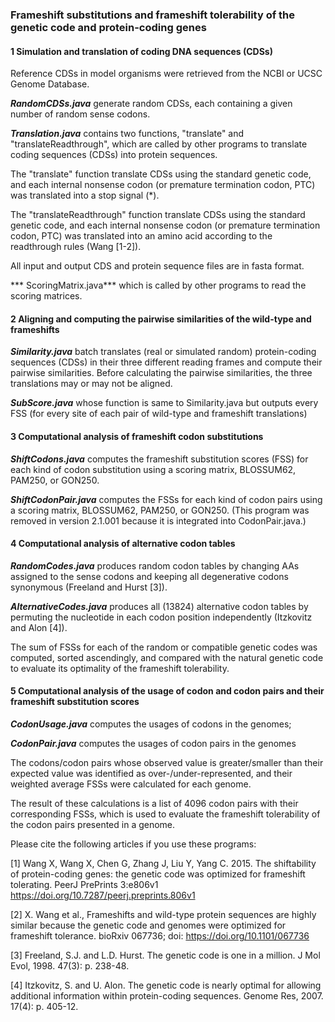 ### Frameshift substitutions and frameshift tolerability of the genetic code and protein-coding genes

#### 1	Simulation and translation of coding DNA sequences (CDSs) 

Reference CDSs in model organisms were retrieved from the NCBI or UCSC Genome Database.

***RandomCDSs.java*** generate random CDSs, each containing a given number of random sense codons. 

***Translation.java*** contains two functions, "translate" and "translateReadthrough", which are called by other programs to translate coding sequences (CDSs) into protein sequences. 

The "translate" function translate CDSs using the standard genetic code, and each internal nonsense codon (or premature termination codon, PTC) was translated into a stop signal (*). 

The "translateReadthrough" function translate CDSs using the standard genetic code, and each internal nonsense codon (or premature termination codon, PTC) was translated into an amino acid according to the readthrough rules (Wang [1-2]). 

All input and output CDS and protein sequence files are in fasta format. 

*** ScoringMatrix.java*** which is called by other programs to read the scoring matrices. 

#### 2	Aligning and computing the pairwise similarities of the wild-type and frameshifts

***Similarity.java*** batch translates (real or simulated random) protein-coding sequences (CDSs) in their three different reading frames and compute their pairwise similarities. Before calculating the pairwise similarities, the three translations may or may not be aligned.

***SubScore.java*** whose function is same to Similarity.java but outputs every FSS (for every site of each pair of wild-type and frameshift translations)
 
#### 3 Computational analysis of frameshift codon substitutions

***ShiftCodons.java*** computes the frameshift substitution scores (FSS) for each kind of codon substitution using a scoring matrix, BLOSSUM62, PAM250, or GON250. 

***ShiftCodonPair.java*** computes the FSSs for each kind of codon pairs using a scoring matrix, BLOSSUM62, PAM250, or GON250. (This program was removed in version 2.1.001 because it is integrated into CodonPair.java.)

#### 4	Computational analysis of alternative codon tables

***RandomCodes.java*** produces random codon tables by changing AAs assigned to the sense codons and keeping all degenerative codons synonymous (Freeland and Hurst [3]). 

***AlternativeCodes.java*** produces all (13824) alternative codon tables by permuting the nucleotide in each codon position independently (Itzkovitz and Alon [4]).

The sum of FSSs for each of the random or compatible genetic codes was computed, sorted ascendingly, and compared with the natural genetic code to evaluate its optimality of the frameshift tolerability. 

#### 5	Computational analysis of the usage of codon and codon pairs and their frameshift substitution scores

***CodonUsage.java*** computes the usages of codons in the genomes; 

***CodonPair.java*** computes the usages of codon pairs in the genomes 

The codons/codon pairs whose observed value is greater/smaller than their expected value was identified as over-/under-represented, and their weighted average FSSs were calculated for each genome.

The result of these calculations is a list of 4096 codon pairs with their corresponding FSSs, which is used to evaluate the frameshift tolerability of the codon pairs presented in a genome.

Please cite the following articles if you use these programs:

[1] Wang X, Wang X, Chen G, Zhang J, Liu Y, Yang C. 2015. The shiftability of protein-coding genes: the genetic code was optimized for frameshift tolerating. PeerJ PrePrints 3:e806v1 https://doi.org/10.7287/peerj.preprints.806v1

[2] X. Wang et al., Frameshifts and wild-type protein sequences are highly similar because the genetic code and genomes were optimized for frameshift tolerance. bioRxiv 067736; doi: https://doi.org/10.1101/067736

[3] Freeland, S.J. and L.D. Hurst. The genetic code is one in a million. J Mol Evol, 1998. 47(3): p. 238-48.

[4] Itzkovitz, S. and U. Alon. The genetic code is nearly optimal for allowing additional information within protein-coding sequences. Genome Res, 2007. 17(4): p. 405-12.

